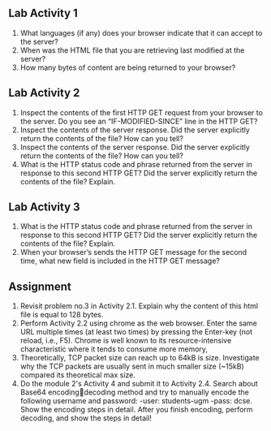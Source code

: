 
## Lab Activity 1
1. What languages (if any) does your browser indicate that it can accept to the server?
2. When was the HTML file that you are retrieving last modified at the server?
3. How many bytes of content are being returned to your browser?

## Lab Activity 2
1. Inspect the contents of the first HTTP GET request from your browser to the server. Do you see an “IF-MODIFIED-SINCE” line in the HTTP GET?
2. Inspect the contents of the server response. Did the server explicitly return the contents of the file? How can you tell?
3. Inspect the contents of the server response. Did the server explicitly return the contents of the file? How can you tell?
4. What is the HTTP status code and phrase returned from the server in response to this second HTTP GET? Did the server explicitly return the contents of the file? Explain.

## Lab Activity 3
1. What is the HTTP status code and phrase returned from the server in response to this second HTTP GET? Did the server explicitly return the contents of the file? Explain.
2. When your browser’s sends the HTTP GET message for the second time, what new field is included in the HTTP GET message?

## Assignment
1. Revisit problem no.3 in Activity 2.1. Explain why the content of this html file is equal to 128 bytes.
2. Perform Activity 2.2 using chrome as the web browser. Enter the same URL multiple times (at least two times) by pressing the Enter-key (not reload, i.e., F5). Chrome is well known to its resource-intensive characteristic where it tends to consume more memory,
3. Theoretically, TCP packet size can reach up to 64kB is size. Investigate why the TCP packets are usually sent in much smaller size (~15kB) compared its theoretical max size.
4. Do the module 2's Activity 4 and submit it to Activity 2.4. Search about Base64 encodingdecoding method and try to manually encode the following username and password: -user: students-ugm -pass: dcse. Show the encoding steps in detail. After you finish encoding, perform decoding, and show the steps in detail!

